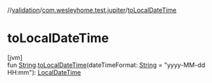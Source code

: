 //[validation](../../index.md)/[com.wesleyhome.test.jupiter](index.md)/[toLocalDateTime](to-local-date-time.md)

# toLocalDateTime

[jvm]\
fun [String](https://kotlinlang.org/api/latest/jvm/stdlib/kotlin/-string/index.html).[toLocalDateTime](to-local-date-time.md)(dateTimeFormat: [String](https://kotlinlang.org/api/latest/jvm/stdlib/kotlin/-string/index.html) = &quot;yyyy-MM-dd HH:mm&quot;): [LocalDateTime](https://docs.oracle.com/javase/8/docs/api/java/time/LocalDateTime.html)
